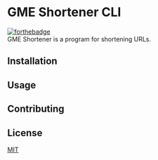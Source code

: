 # GME Shortener CLI
[![forthebadge](https://forthebadge.com/images/badges/made-with-go.svg)](https://forthebadge.com)  
GME Shortener is a program for shortening URLs.
## Installation
## Usage
## Contributing
## License
[MIT](https://opensource.org/licenses/MIT)
 
